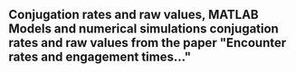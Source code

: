 ## Conjugation rates and raw values, MATLAB Models and numerical simulations conjugation rates and raw values from the paper "Encounter rates and engagement times..."
